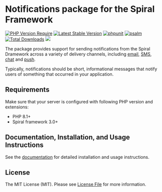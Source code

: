# Notifications package for the Spiral Framework


[![PHP Version Require](https://poser.pugx.org/spiral-packages/notifications/require/php)](https://packagist.org/packages/spiral-packages/notifications)
[![Latest Stable Version](https://poser.pugx.org/spiral-packages/notifications/v/stable)](https://packagist.org/packages/spiral-packages/notifications)
[![phpunit](https://github.com/spiral-packages/notifications/actions/workflows/phpunit.yml/badge.svg)](https://github.com/spiral-packages/notifications/actions)
[![psalm](https://github.com/spiral-packages/notifications/actions/workflows/psalm.yml/badge.svg)](https://github.com/spiral-packages/notifications/actions)
[![Total Downloads](https://poser.pugx.org/spiral-packages/notifications/downloads)](https://packagist.org/packages/spiral-packages/notifications)
<a href="https://discord.gg/8bZsjYhVVk"><img src="https://img.shields.io/badge/discord-chat-magenta.svg"></a>

The package provides support for sending notifications from the Spiral Dramework across a variety of delivery channels,
including [email](https://symfony.com/doc/current/mailer.html#using-built-in-transports),
[SMS](https://symfony.com/doc/current/notifier.html#sms-channel),
[chat](https://symfony.com/doc/current/notifier.html#chat-channel)
and [push](https://symfony.com/doc/current/notifier.html#push-channel).

Typically, notifications should be short, informational messages that notify users of something that occurred in your
application.

## Requirements

Make sure that your server is configured with following PHP version and extensions:

- PHP 8.1+
- Spiral framework 3.0+

## Documentation, Installation, and Usage Instructions

See the [documentation](https://spiral.dev/docs/advanced-notifications) for detailed installation and usage instructions.

## License

The MIT License (MIT). Please see [License File](LICENSE) for more information.
